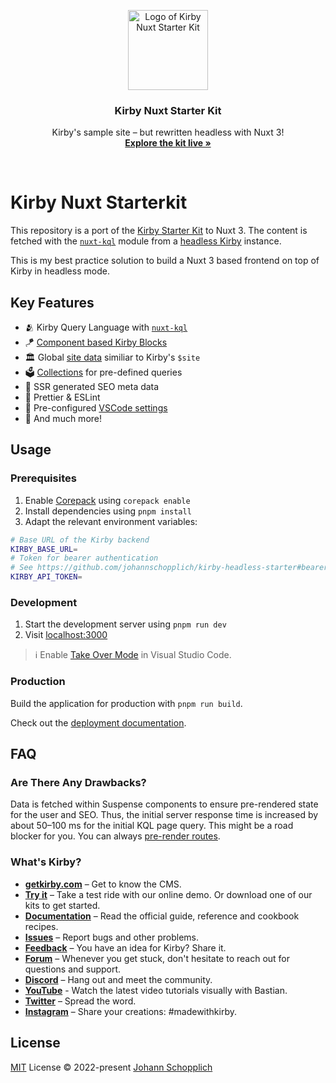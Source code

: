 <p align="center">
  <img src="https://nuxt-kql.jhnn.dev/logo-shadow.svg" alt="Logo of Kirby Nuxt Starter Kit" width="128" height="128">
</p>

<h3 align="center">Kirby Nuxt Starter Kit</h3>

<p align="center">
  Kirby's sample site – but rewritten headless with Nuxt 3!<br>
  <a href="https://kirby-nuxt-starterkit.netlify.app"><strong>Explore the kit live »</strong></a>
</p>

<br>

# Kirby Nuxt Starterkit

This repository is a port of the [Kirby Starter Kit](https://github.com/getkirby/starterkit) to Nuxt 3. The content is fetched with the [`nuxt-kql`](https://nuxt-kql.jhnn.dev) module from a [headless Kirby](https://github.com/johannschopplich/kirby-headless-starter) instance.

This is my best practice solution to build a Nuxt 3 based frontend on top of Kirby in headless mode.

## Key Features

- 🫂 Kirby Query Language with [`nuxt-kql`](https://nuxt-kql.jhnn.dev)
- 🪁 [Component based Kirby Blocks](./components/Kirby/Block/)
- 🏛 Global [site data](./plugins/site.ts) similiar to Kirby's `$site`
- 🗳 [Collections](./composables/collections.ts) for pre-defined queries
- 🔎 SSR generated SEO meta data
- 📐 Prettier & ESLint
- 🔢 Pre-configured [VSCode settings](./.vscode/settings.json)
- 🔖 And much more!

## Usage

### Prerequisites

1. Enable [Corepack](https://github.com/nodejs/corepack) using `corepack enable`
2. Install dependencies using `pnpm install`
3. Adapt the relevant environment variables:

```bash
# Base URL of the Kirby backend
KIRBY_BASE_URL=
# Token for bearer authentication
# See https://github.com/johannschopplich/kirby-headless-starter#bearer-token
KIRBY_API_TOKEN=
```

### Development

1. Start the development server using `pnpm run dev`
2. Visit [localhost:3000](http://localhost:3000/)

> ℹ️ Enable [Take Over Mode](https://vuejs.org/guide/typescript/overview.html#takeover-mode) in Visual Studio Code.

### Production

Build the application for production with `pnpm run build`.

Check out the [deployment documentation](https://nuxt.com/docs/getting-started/deployment).

## FAQ

### Are There Any Drawbacks?

Data is fetched within Suspense components to ensure pre-rendered state for the user and SEO. Thus, the initial server response time is increased by about 50–100 ms for the initial KQL page query. This might be a road blocker for you. You can always [pre-render routes](https://github.com/johannschopplich/kirby-nuxt-starterkit/blob/16110e359d48d2f94f1db497d11a1c2d8f9e7b44/nuxt.config.ts#L15).

### What's Kirby?

- **[getkirby.com](https://getkirby.com)** – Get to know the CMS.
- **[Try it](https://getkirby.com/try)** – Take a test ride with our online demo. Or download one of our kits to get started.
- **[Documentation](https://getkirby.com/docs/guide)** – Read the official guide, reference and cookbook recipes.
- **[Issues](https://github.com/getkirby/kirby/issues)** – Report bugs and other problems.
- **[Feedback](https://feedback.getkirby.com)** – You have an idea for Kirby? Share it.
- **[Forum](https://forum.getkirby.com)** – Whenever you get stuck, don't hesitate to reach out for questions and support.
- **[Discord](https://chat.getkirby.com)** – Hang out and meet the community.
- **[YouTube](https://youtube.com/kirbyCasts)** - Watch the latest video tutorials visually with Bastian.
- **[Twitter](https://twitter.com/getkirby)** – Spread the word.
- **[Instagram](https://www.instagram.com/getkirby/)** – Share your creations: #madewithkirby.

## License

[MIT](./LICENSE) License © 2022-present [Johann Schopplich](https://github.com/johannschopplich)
